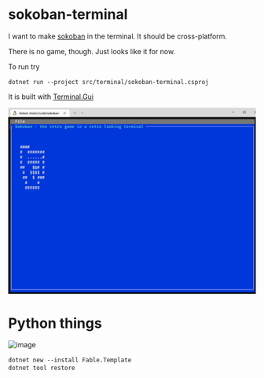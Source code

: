 # sokoban-terminal
I want to make [sokoban](https://en.wikipedia.org/wiki/Sokoban) in the terminal.
It should be cross-platform.

There is no game, though. Just looks like it for now.

To run try
```
dotnet run --project src/terminal/sokoban-terminal.csproj
```

It is built with [Terminal.Gui](https://gui-cs.github.io/Terminal.Gui/index.html)

![Screenshot](screenshot.PNG)


# Python things


<img width="376" alt="image" src="https://user-images.githubusercontent.com/88324093/193473608-f2935b1e-65f3-48c5-940d-cf13bfd3ea3e.png">


```
dotnet new --install Fable.Template
dotnet tool restore

```

